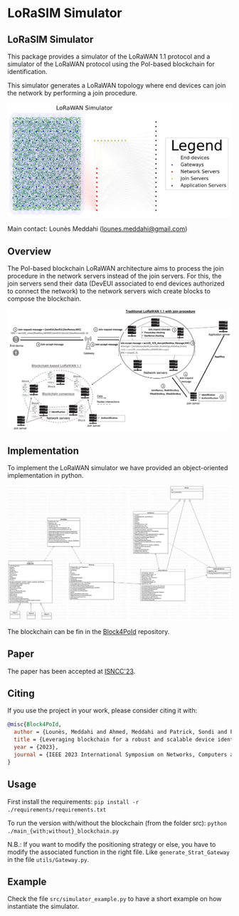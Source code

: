 # LoRaSIM Simulator
## LoRaSIM Simulator
This package provides a simulator of the LoRaWAN 1.1 protocol and a simulator of the LoRaWAN protocol using the PoI-based blockchain for identification.

This simulator generates a LoRaWAN topology where end devices can join the network by performing a join procedure.
<p align="center">
  <img src="./Images/SimulatorLoRaWAN.PNG" />
</p>

Main contact: Lounès Meddahi (lounes.meddahi@gmail.com)

## Overview
The PoI-based blockchain LoRaWAN architecture aims to process the join procedure in the network servers instead of the join servers. For this, the join servers send their data (DevEUI associated to end devices authorized to connect the network) to the network servers wich create blocks to compose the blockchain.
<p align="center">
  <img src="./Images/ArchitectureLoRaWANWithWithoutBlockchain.png" />
</p>


## Implementation 
To implement the LoRaWAN simulator we have provided an object-oriented implementation in python.
<p align="center">
  <img src="./Images/SimulatorUML.svg" />
</p>

The blockchain can be fin in the [Block4PoId](https://github.com/LounesMD/Block4PoId) repository.

## Paper 
The paper has been accepted at [ISNCC'23](https://www.isncc-conf.org/).

## Citing 
If you use the project in your work, please consider citing it with:

```bibtex
@misc{Block4PoId,
  author = {Lounès, Meddahi and Ahmed, Meddahi and Patrick, Sondi and Fen, Zhou},
  title = {Leveraging blockchain for a robust and scalable device identification in LoRaWAN},
  year = {2023},
  journal = {IEEE 2023 International Symposium on Networks, Computers and Communications (ISNCC'23)},
}
```

## Usage

First install the requirements: `pip install -r ./requirements/requirements.txt`

To run the version with/without the blockchain (from the folder src): `python ./main_{with;without}_blockchain.py` 

N.B.: If you want to modify the positioning strategy or else, you have to modify the associated function in the right file. Like `generate_Strat_Gateway` in the file `utils/Gateway.py`.

## Example

Check the file `src/simulator_example.py` to have a short example on how instantiate the simulator.